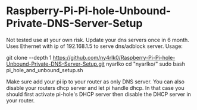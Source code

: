 # Raspberry-Pi-Pi-hole-Unbound-Private-DNS-Server-Setup
Not tested use at your own risk. Update your dns servers once in 6 month.
Uses Ethernet with ip of 192.168.1.5 to serve dns/adblock server.
Usage:

git clone --depth 1 https://github.com/ny4rlk0/Raspberry-Pi-Pi-hole-Unbound-Private-DNS-Server-Setup.git nyarlko
cd "nyarlko/"
sudo bash pi_hole_and_unbound_setup.sh

Make sure add your pi ip to your router as only DNS server.
You can also disable your routers dhcp server and let pi handle dhcp. 
In that case you should first activate pi-hole's DHCP server then disable the DHCP server in your router.
